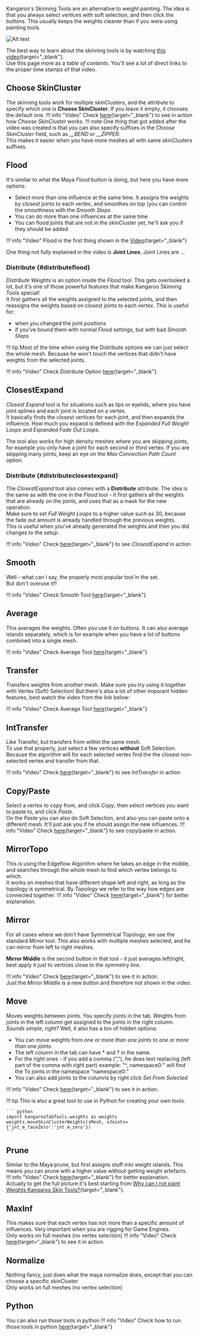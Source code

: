 
Kangaroo's Skinning Tools are an alternative to weight painting. The idea is that you always select vertices with soft selection,
and then click the buttons. This usually keeps the weights cleaner than if you were using painting tools.  

![Alt text](../images/tools_skinCluster.jpg)  

The best way to learn about the skinning tools is by watching [this video](https://www.youtube.com/watch?v=z4GYYWd6gS4){target="_blank"}.  
Use this page more as a *table of contents*. You'll see a lot of direct links to the proper time stamps of that video.


## Choose SkinCluster
The skinning tools work for multiple skinClusters, and the attribute to specify which one is **Choose SkinCluster**. 
If you leave it empty, it chooses the default one. 
!!! info "Video"
    Check [here](https://www.youtube.com/watch?v=z4GYYWd6gS4&t=8m13s){target="_blank"} to see in action how *Choose SkinCluster* works.
!!! note
    One thing that got added after the video was created is that you can also specify suffixes in the *Choose SkinCluster*
    field, such as *\_\_BEND* or *\_\_ZIPPER*.  
    This makes it easier when you have more meshes all with same skinClusters suffixes.
 



## Flood
It's similar to what the Maya *Flood* button is doing, but here you have more options:  

-  Select more than one influence at the same time. It assigns the weights by closest joints to each vertex, and smoothes
on top (you can control the smoothness with the *Smooth Steps* 
- You can do more than one influences at the same time
- You can flood joints that are not in the skinCluster yet, he'll ask you if they should be added


!!! info "Video"
    Flood is the first thing shown in the [Video](https://www.youtube.com/watch?v=z4GYYWd6gS4){target="_blank"}

One thing not fully explained in the video is **Joint Lines**.
Joint Lines are ... 

### Distribute {#distributeflood} 
*Distribute Weights* is an option inside the *Flood* tool. This gets overlooked a lot, but it's one of those powerful 
features that make Kangaroo Skinning Tools special!   
It first gathers all the weights assigned to the selected joints, and then reassigns the weights based 
on closest joints to each vertex.
This is useful for:  

- when you changed the joint positions
- if you've bound them with normal *Flood* settings, but with bad *Smooth Steps*


!!! tip
    Most of the time when using the Distribute options we can just select the whole mesh. Because he won't touch the
    vertices that didn't have weights from the selected joints.

    
!!! info "Video"
    Check Distribute Option [here](https://www.youtube.com/watch?v=z4GYYWd6gS4&t=1m36s){target="_blank"}




## ClosestExpand
*Closest Expand* tool is for situations such as lips or eyelids, where you have joint splines and each joint is located
on a vertex.  
It basically finds the closest vertices for each joint, and then expands the influence. How much you expand is defined
with the *Expanded Full Weight Loops* and *Expanded Fade Out Loops*.
  
The tool also works for high density meshes where you are skipping joints, for example you only have a joint for each second
or third vertex. If you are skipping many joints, keep an eye on the *Max Connection Path Count* option.  

### Distribute {#distributeclosestexpand}
The *ClosestExpand* tool also comes with a **Distribute** attribute. The idea is the same as with the one in the *Flood* tool - it first
gathers all the weights that are already on the joints, and uses that as a mask for the new operation.   
Make sure to set *Full Weight Loops* to a higher value such as 30, because the fade out amount is already handled through 
the previous weights.  
This is useful when you've already generated the weights and then you did changes to the setup.  

!!! info "Video"
    Check [here](https://www.youtube.com/watch?v=z4GYYWd6gS4&t=12m15s){target="_blank"} to see *ClosestExpand* in action  



## Smooth
Well - what can I say, the properly most popular tool in the set.  
But don't overuse it!!

!!! info "Video"
    Check Smooth Tool [here](https://www.youtube.com/watch?v=z4GYYWd6gS4&t=3m26s){target="_blank"}


## Average
This averages the weights. Often you use it on buttons. It can also average islands separately, which is 
for example when you have a lot of buttons combined into a single mesh.  

!!! info "Video"
    Check Average Tool [here](https://www.youtube.com/watch?v=z4GYYWd6gS4&t=4m08s){target="_blank"}


## Transfer 
Transfers weights from another mesh. Make sure you try using it together with Vertex (Soft) Selection!
But there's also a lot of other imporant hidden features, best watch the video from the link below:

!!! info "Video"
    Check Average Tool [here](https://www.youtube.com/watch?v=z4GYYWd6gS4&t=4m45s){target="_blank"}


## IntTransfer
Like Transfer, but transfers from within the same mesh.  
To use that properly, just select a few vertices **without** Soft Selection. Because the algorithm will for each selected
vertex find the the closest non-selected vertex and transfer from that.   

!!! info "Video"
    Check [here](https://www.youtube.com/watch?v=z4GYYWd6gS4&t=11m32s){target="_blank"} to see *IntTransfer* in action  


## Copy/Paste
Select a vertex to copy from, and click *Copy*, then select vertices you want to paste to, and click *Paste*.  
On the *Paste* you can also do Soft Selection, and also you can paste onto a different mesh. It'll just ask you
if he should assign the new influences.
!!! info "Video"
    Check [here](https://www.youtube.com/watch?v=z4GYYWd6gS4&t=18m27s){target="_blank"} to see copy/paste in action.   


## MirrorTopo
This is using the Edgeflow Algorithm where he takes an edge in the middle, and searches through the whole mesh to find
which vertex belongs to which.  
It works on meshes that have different shape left and right, as long as the topology is symmetrical. By *Topology* we refer
to the way how edges are connected together.
!!! info "Video"
    Check [here](https://www.youtube.com/watch?v=z4GYYWd6gS4&t=18m57s){target="_blank"} for better explanation.   



## Mirror
For all cases where we don't have Symmetrical Topology, we use the standard *Mirror* tool. This also works with multiple
meshes selected, and he can mirror from left to right meshes.

**Mirror Middle** is the second button in that tool - it just averages left/right, best apply it just to vertices close to the symmetry line.

!!! info "Video"
    Check [here](https://www.youtube.com/watch?v=z4GYYWd6gS4&t=20m50s){target="_blank"} to see it in action.    
    Just the *Mirror Middle* is a new button and therefore not shown in the video.



## Move
Moves weights between joints. 
You specify joints in the tab. Weights from joints in the left column get assigned to the joints in the right column.  
*Sounds simple, right?* Well, it also has a ton of hidden options:  

- You can move weights from *one or more than one joints* to *one or more than one joints*.  
- The left column in the tab can have * and ? in the name.
- For the right ones - if you add a comma (","), he does text replacing (left part of the comma with right part)
example: "^, namespace0:" will find the To joints in the namespace "namespace0:"
- You can also add joints to the columns by right click *Set From Selected*

!!! info "Video"
    Check [here](https://www.youtube.com/watch?v=z4GYYWd6gS4&t=21m39s){target="_blank"} to see it in action.    


!!! tip
    This is also a great tool to use in Python for creating your own tools.
    
    ``` python
    import kangarooTabTools.weights as weights
    weights.moveSkinClusterWeights(sMesh, xJoints={'jnt_m_faceZero':'jnt_m_zero'})
    ```


## Prune
Similar to the Maya prune, but first assigns stuff into weight islands. This means you can prune with a higher value
without getting weight artefacts.
!!! info "Video"
    Check [here](https://www.youtube.com/watch?v=z4GYYWd6gS4&t=16m37s){target="_blank"} for better explanation.   
    Actually to get the full picture it's best starting from [Why can I not paint Weights Kangaroo Skin Tools?](https://www.youtube.com/watch?v=z4GYYWd6gS4&t=15m57s){target="_blank"}.   


## MaxInf
This makes sure that each vertex has not more than a specific amount of influences. Very important when you are rigging for Game Engines.  
Only works on full meshes (no vertex selection)
!!! info "Video"
    Check [here](https://www.youtube.com/watch?v=z4GYYWd6gS4&t=25m29s){target="_blank"} to see it in action.   


## Normalize
Nothing fancy, just does what the maya normalize does, except that you can choose a specific skinCluster  
Only works on full meshes (no vertex selection)


## Python
You can also run those tools in python
!!! info "Video"
    Check how to run those tools in python [here](https://www.youtube.com/watch?v=z4GYYWd6gS4&t=3m32s){target="_blank"}
